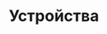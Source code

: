 ---
layout: services-list
title: Устройства
longtitle: Восстановление данных с различных устройств
typePost: recovery-devices
typeSection: recovery
breadcrumbs:
  - name: Услуги
    url: /services/
  - name: Восстановление данных
    url: /services/recovery/
breadcrumbCurrent: true
---